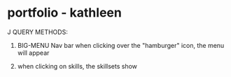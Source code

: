 # portfolio - kathleen



J QUERY METHODS:
1. BIG-MENU Nav bar
    when clicking over the "hamburger" icon, the menu will appear


2. when clicking on skills, the skillsets show